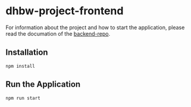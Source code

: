 # dhbw-project-frontend

For information about the project and how to start the application, please read the documation of the [backend-repo](https://github.com/nikolockenvitz/dhbw-project-backend).

## Installation
```
npm install
```

## Run the Application
```
npm run start
```
